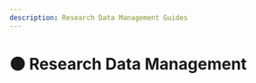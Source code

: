 ```yaml
---
description: Research Data Management Guides
---
```


# 🟠 Research Data Management



<div data-full-width="true">

<figure><img src="../../../.gitbook/assets/Research Data Management Life Cycle - reNEW.jpeg" alt=""><figcaption></figcaption></figure>

</div>
